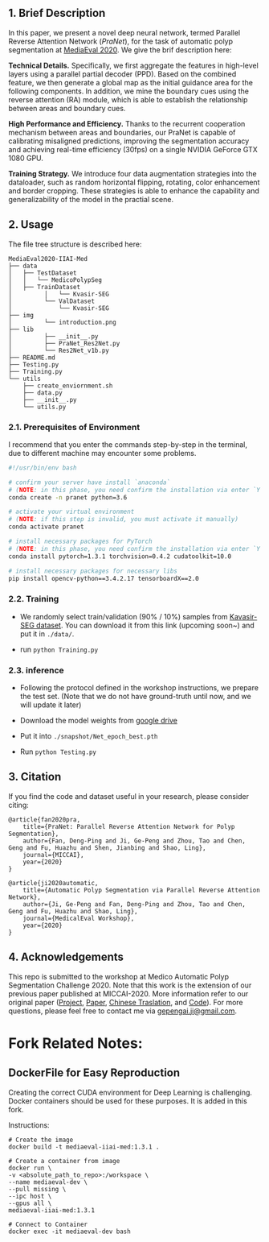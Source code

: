 ## 1. Brief Description

In this paper, we present a novel deep neural network, termed Parallel Reverse Attention Network 
(_PraNet_), for the task of automatic polyp segmentation at [MediaEval 2020](https://multimediaeval.github.io/editions/2020/tasks/medico/). We give the brif description here:

**Technical Details.** Specifically, we first aggregate the features in high-level layers using a parallel partial
decoder (PPD). Based on the combined feature, we then generate a
global map as the initial guidance area for the following components.
In addition, we mine the boundary cues using the reverse
attention (RA) module, which is able to establish the relationship
between areas and boundary cues. 

**High Performance and Efficiency.** Thanks to the recurrent cooperation
mechanism between areas and boundaries, our PraNet is
capable of calibrating misaligned predictions, improving the segmentation
accuracy and achieving real-time efficiency (30fps) on
a single NVIDIA GeForce GTX 1080 GPU.

**Training Strategy.** We introduce four data augmentation strategies into the dataloader, such as random horizontal flipping, rotating, 
color enhancement and border cropping. These strategies is able to enhance the capability and generalizability 
of the model in the practial scene.

## 2. Usage

The file tree structure is described here:

    MediaEval2020-IIAI-Med
    ├── data
    │   ├── TestDataset
    │   │   └── MedicoPolypSeg
    │   ├── TrainDataset
    │         │   └── Kvasir-SEG
    │         └── ValDataset
    │             └── Kvasir-SEG
    ├── img
    │         └── introduction.png
    ├── lib
    │         ├── __init__.py
    │         ├── PraNet_Res2Net.py
    │         └── Res2Net_v1b.py
    ├── README.md
    ├── Testing.py
    ├── Training.py
    └── utils
        ├── create_enviornment.sh
        ├── data.py
        ├── __init__.py
        └── utils.py

### 2.1. Prerequisites of Environment

I recommend that you enter the commands step-by-step in the terminal, due to different machine may encounter some problems.

```bash
#!/usr/bin/env bash

# confirm your server have install `anaconda`
# (NOTE: in this phase, you need confirm the installation via enter `Y` manually)
conda create -n pranet python=3.6

# activate your virtual environment
# (NOTE: if this step is invalid, you must activate it manually)
conda activate pranet

# install necessary packages for PyTorch
# (NOTE: in this phase, you need confirm the installation via enter `Y` manually)
conda install pytorch=1.3.1 torchvision=0.4.2 cudatoolkit=10.0

# install necessary packages for necessary libs
pip install opencv-python==3.4.2.17 tensorboardX==2.0
```

### 2.2. Training

- We randomly select train/validation (90% / 10%) samples from [Kavasir-SEG dataset](https://datasets.simula.no/kvasir-seg/).
You can download it from this link (upcoming soon~) and put it in `./data/`.

- run `python Training.py`

### 2.3. inference

- Following the protocol defined in the workshop instructions, we prepare the test set. (Note that we do not have 
ground-truth until now, and we will update it later)

- Download the model weights from [google drive](https://drive.google.com/file/d/1cbJ5dh-Vcat6TfWvZ1ziZJdKyVHT0fAW/view)

- Put it into `./snapshot/Net_epoch_best.pth`

- Run `python Testing.py`

## 3. Citation

If you find the code and dataset useful in your research, please consider citing:

    @article{fan2020pra,
        title={PraNet: Parallel Reverse Attention Network for Polyp Segmentation},
        author={Fan, Deng-Ping and Ji, Ge-Peng and Zhou, Tao and Chen, Geng and Fu, Huazhu and Shen, Jianbing and Shao, Ling},
        journal={MICCAI},
        year={2020}
    }
    
    @article{ji2020automatic,
        title={Automatic Polyp Segmentation via Parallel Reverse Attention Network},
        author={Ji, Ge-Peng and Fan, Deng-Ping and Zhou, Tao and Chen, Geng and Fu, Huazhu and Shao, Ling},
        journal={MedicalEval Workshop},
        year={2020}
    }

## 4. Acknowledgements

This repo is submitted to the workshop at Medico Automatic Polyp Segmentation Challenge 2020. Note that this work is the
 extension of our previous paper published at MICCAI-2020. More information refer to
our original paper ([Project](https://link.springer.com/chapter/10.1007%2F978-3-030-59725-2_26), 
[Paper](https://link.springer.com/chapter/10.1007%2F978-3-030-59725-2_26), 
[Chinese Traslation](http://dpfan.net/wp-content/uploads/MICCAI20_PraNet_Chinese.pdf), and
[Code](https://github.com/DengPingFan/PraNet)). For more questions, please feel free to contact me via gepengai.ji@gmail.com.

# Fork Related Notes:

## DockerFile for Easy Reproduction

Creating the correct CUDA environment for Deep Learning is challenging.
Docker containers should be used for these purposes.
It is added in this fork.

Instructions:

```shell
# Create the image
docker build -t mediaeval-iiai-med:1.3.1 .

# Create a container from image
docker run \
-v <absolute_path_to_repo>:/workspace \
--name mediaeval-dev \
--pull missing \
--ipc host \
--gpus all \
mediaeval-iiai-med:1.3.1

# Connect to Container
docker exec -it mediaeval-dev bash
```
